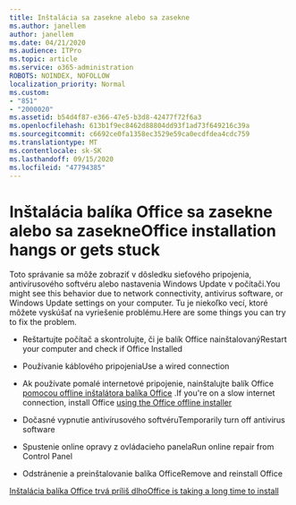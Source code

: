 ```yaml
---
title: Inštalácia sa zasekne alebo sa zasekne
ms.author: janellem
author: janellem
ms.date: 04/21/2020
ms.audience: ITPro
ms.topic: article
ms.service: o365-administration
ROBOTS: NOINDEX, NOFOLLOW
localization_priority: Normal
ms.custom:
- "851"
- "2000020"
ms.assetid: b54d4f87-e366-47e5-b3d8-42477f72f6a3
ms.openlocfilehash: 613b1f9ec8462d88804dd93f1ad73f649216c39a
ms.sourcegitcommit: c6692ce0fa1358ec3529e59ca0ecdfdea4cdc759
ms.translationtype: MT
ms.contentlocale: sk-SK
ms.lasthandoff: 09/15/2020
ms.locfileid: "47794385"
---
```

# <a name="office-installation-hangs-or-gets-stuck"></a><span data-ttu-id="fe6ba-102">Inštalácia balíka Office sa zasekne alebo sa zasekne</span><span class="sxs-lookup"><span data-stu-id="fe6ba-102">Office installation hangs or gets stuck</span></span>

<span data-ttu-id="fe6ba-103">Toto správanie sa môže zobraziť v dôsledku sieťového pripojenia, antivírusového softvéru alebo nastavenia Windows Update v počítači.</span><span class="sxs-lookup"><span data-stu-id="fe6ba-103">You might see this behavior due to network connectivity, antivirus software, or Windows Update settings on your computer.</span></span> <span data-ttu-id="fe6ba-104">Tu je niekoľko vecí, ktoré môžete vyskúšať na vyriešenie problému.</span><span class="sxs-lookup"><span data-stu-id="fe6ba-104">Here are some things you can try to fix the problem.</span></span>
  
- <span data-ttu-id="fe6ba-105">Reštartujte počítač a skontrolujte, či je balík Office nainštalovaný</span><span class="sxs-lookup"><span data-stu-id="fe6ba-105">Restart your computer and check if Office Installed</span></span>

- <span data-ttu-id="fe6ba-106">Používanie káblového pripojenia</span><span class="sxs-lookup"><span data-stu-id="fe6ba-106">Use a wired connection</span></span>

- <span data-ttu-id="fe6ba-107">Ak používate pomalé internetové pripojenie, nainštalujte balík Office [pomocou offline inštalátora balíka Office](https://support.office.com/article/f0a85fe7-118f-41cb-a791-d59cef96ad1c?wt.mc_id=Alchemy_ClientDIA) .</span><span class="sxs-lookup"><span data-stu-id="fe6ba-107">If you're on a slow internet connection, install Office [using the Office offline installer](https://support.office.com/article/f0a85fe7-118f-41cb-a791-d59cef96ad1c?wt.mc_id=Alchemy_ClientDIA)</span></span>

- <span data-ttu-id="fe6ba-108">Dočasné vypnutie antivírusového softvéru</span><span class="sxs-lookup"><span data-stu-id="fe6ba-108">Temporarily turn off antivirus software</span></span>

- <span data-ttu-id="fe6ba-109">Spustenie online opravy z ovládacieho panela</span><span class="sxs-lookup"><span data-stu-id="fe6ba-109">Run online repair from Control Panel</span></span>

- <span data-ttu-id="fe6ba-110">Odstránenie a preinštalovanie balíka Office</span><span class="sxs-lookup"><span data-stu-id="fe6ba-110">Remove and reinstall Office</span></span>

[<span data-ttu-id="fe6ba-111">Inštalácia balíka Office trvá príliš dlho</span><span class="sxs-lookup"><span data-stu-id="fe6ba-111">Office is taking a long time to install</span></span>](https://support.office.com/article/0f09f357-3fef-42a6-b8aa-cef4c6c44bdf?wt.mc_id=Alchemy_ClientDIA)
  